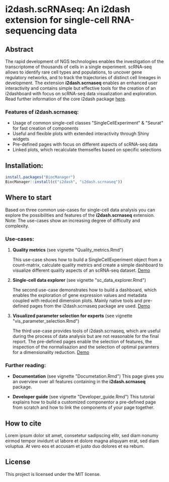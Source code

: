 # **i2dash.scRNAseq**: An i2dash extension for single-cell RNA-sequencing data 

## Abstract

The rapid development of NGS technologies enables the investigation of the transcriptome of thousands of cells in a single experiment. scRNA-seq allows to identify rare cell types and populations, to uncover gene regulatory networks, and to track the trajectories of distinct cell lineages in development. The extension **i2dash.scrnaseq** enables an enhanced user interactivity and contains simple but effective tools for the creation of an i2dashboard with focus on scRNA-seq data visualization and exploration. Read further information of the core i2dash package [here](https://gitlab.gwdg.de/loosolab/software/i2dash). 

### Features of **i2dash.scrnaseq**:

- Usage of common single-cell classes "SingleCellExperiment" & "Seurat" for fast creation of components
- Useful and flexible plots with extended interactivity through Shiny widgets
- Pre-defined pages with focus on different aspects of scRNA-seq data
- Linked plots, which recalculate themselfes based on specific selections

## Installation:

```r
install.packages("BiocManager")
BiocManager::install(c("i2dash", "i2dash.scrnaseq"))
```

## Where to start

Based on three common use-cases for single-cell data analysis you can explore the possibilities and features of the **i2dash.scrnaseq** extension. Note: The use-cases show an increasing degree of difficulty and complexity.

### Use-cases:

1. **Quality metrics** (see vignette "Quality_metrics.Rmd")

   This use-case shows how to build a SingleCellExperiment object from a count-matrix, calculate quality metrics and create a simple dashboard to visualize different quality aspects of an scRNA-seq dataset. [Demo](http://mpibn-mampok.134.176.27.161.xip.io/use-case-1/i2dash/)

2. **Single-cell data explorer** (see vignette "sc_data_explorer.Rmd")

   The second use-case demonstrates how to build a dashboard, which enables the exploration of gene expression values and metadata coupled with reduced dimension plots. Mainly native tools and pre-defined pages from the i2dash.scrnaseq package are used. [Demo](http://mpibn-mampok.134.176.27.161.xip.io/use-case-2/i2dash/)

3. **Visualized parameter selection for experts** (see vignette "vis_parameter_selection.Rmd")

   The third use-case provides tools of i2dash.scrnaseq, which are useful during the process of data analysis but are not reasonable for the final report. The pre-defined pages enable the selection of features, the inspection of the normalisazion and the selection of optimal paramters for a dimensionality reduction. [Demo](http://mpibn-mampok.134.176.27.161.xip.io/use-case-3/i2dash/)

### Further reading:

- **Documentation** (see vignette "Documetation.Rmd") This page gives you an overview over all features containing in the **i2dash.scrnaseq** package.

- **Developer guide** (see vignette "Developer_guide.Rmd") This tutorial explains how to build a customized componentor a pre-defined page from scratch and how to link the components of your page together.


## How to cite
Lorem ipsum dolor sit amet, consetetur sadipscing elitr, sed diam nonumy eirmod tempor invidunt ut labore et dolore magna aliquyam erat, sed diam voluptua. At vero eos et accusam et justo duo dolores et ea rebum.

## License
This project is licensed under the MIT license.



